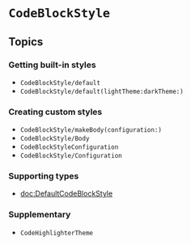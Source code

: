 # ``CodeBlockStyle``

## Topics

### Getting built-in styles

- ``CodeBlockStyle/default``
- ``CodeBlockStyle/default(lightTheme:darkTheme:)``

### Creating custom styles

- ``CodeBlockStyle/makeBody(configuration:)``
- ``CodeBlockStyle/Body``
- ``CodeBlockStyleConfiguration``
- ``CodeBlockStyle/Configuration``

### Supporting types

- <doc:DefaultCodeBlockStyle>

### Supplementary

- ``CodeHighlighterTheme``
